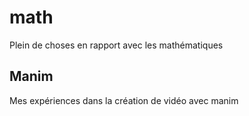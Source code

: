 # math
Plein de choses en rapport avec les mathématiques

## Manim
Mes expériences dans la création de vidéo avec manim
